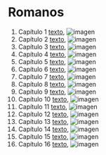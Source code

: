 # Romanos

1. Capítulo 1 [texto](texto_filtrado/NT/Rom/Rom_1.txt), ![imagen](nube_de_palabras/NT/Rom/Rom_1.png)
2. Capítulo 2 [texto](texto_filtrado/NT/Rom/Rom_2.txt), ![imagen](nube_de_palabras/NT/Rom/Rom_2.png)
3. Capítulo 3 [texto](texto_filtrado/NT/Rom/Rom_3.txt), ![imagen](nube_de_palabras/NT/Rom/Rom_3.png)
4. Capítulo 4 [texto](texto_filtrado/NT/Rom/Rom_4.txt), ![imagen](nube_de_palabras/NT/Rom/Rom_4.png)
5. Capítulo 5 [texto](texto_filtrado/NT/Rom/Rom_5.txt), ![imagen](nube_de_palabras/NT/Rom/Rom_5.png)
6. Capítulo 6 [texto](texto_filtrado/NT/Rom/Rom_6.txt), ![imagen](nube_de_palabras/NT/Rom/Rom_6.png)
7. Capítulo 7 [texto](texto_filtrado/NT/Rom/Rom_7.txt), ![imagen](nube_de_palabras/NT/Rom/Rom_7.png)
8. Capítulo 8 [texto](texto_filtrado/NT/Rom/Rom_8.txt), ![imagen](nube_de_palabras/NT/Rom/Rom_8.png)
9. Capítulo 9 [texto](texto_filtrado/NT/Rom/Rom_9.txt), ![imagen](nube_de_palabras/NT/Rom/Rom_9.png)
10. Capítulo 10 [texto](texto_filtrado/NT/Rom/Rom_10.txt), ![imagen](nube_de_palabras/NT/Rom/Rom_10.png)
11. Capítulo 11 [texto](texto_filtrado/NT/Rom/Rom_11.txt), ![imagen](nube_de_palabras/NT/Rom/Rom_11.png)
12. Capítulo 12 [texto](texto_filtrado/NT/Rom/Rom_12.txt), ![imagen](nube_de_palabras/NT/Rom/Rom_12.png)
13. Capítulo 13 [texto](texto_filtrado/NT/Rom/Rom_13.txt), ![imagen](nube_de_palabras/NT/Rom/Rom_13.png)
14. Capítulo 14 [texto](texto_filtrado/NT/Rom/Rom_14.txt), ![imagen](nube_de_palabras/NT/Rom/Rom_14.png)
15. Capítulo 15 [texto](texto_filtrado/NT/Rom/Rom_15.txt), ![imagen](nube_de_palabras/NT/Rom/Rom_15.png)
16. Capítulo 16 [texto](texto_filtrado/NT/Rom/Rom_16.txt), ![imagen](nube_de_palabras/NT/Rom/Rom_16.png)
